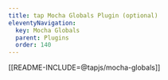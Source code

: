 ```yaml
---
title: tap Mocha Globals Plugin (optional)
eleventyNavigation:
  key: Mocha Globals
  parent: Plugins
  order: 140
---
```


[[README-INCLUDE=@tapjs/mocha-globals]]
